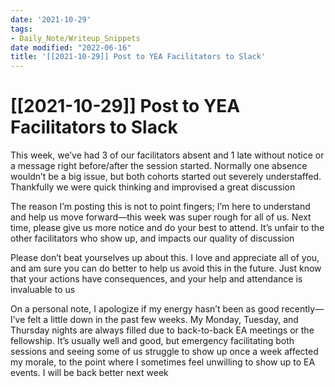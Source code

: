 ```yaml
---
date: '2021-10-29'
tags:
- Daily_Note/Writeup_Snippets
date modified: "2022-06-16"
title: '[[2021-10-29]] Post to YEA Facilitators to Slack'
---
```


# [[2021-10-29]] Post to YEA Facilitators to Slack
This week, we’ve had 3 of our facilitators absent and 1 late without notice or a message right before/after the session started. Normally one absence wouldn’t be a big issue, but both cohorts started out severely understaffed. Thankfully we were quick thinking and improvised a great discussion

The reason I’m posting this is not to point fingers; I’m here to understand and help us move forward—this week was super rough for all of us. Next time, please give us more notice and do your best to attend. It’s unfair to the other facilitators who show up, and impacts our quality of discussion

Please don’t beat yourselves up about this. I love and appreciate all of you, and am sure you can do better to help us avoid this in the future. Just know that your actions have consequences, and your help and attendance is invaluable to us

On a personal note, I apologize if my energy hasn’t been as good recently—I’ve felt a little down in the past few weeks. My Monday, Tuesday, and Thursday nights are always filled due to back-to-back EA meetings or the fellowship. It’s usually well and good, but emergency facilitating both sessions and seeing some of us struggle to show up once a week affected my morale, to the point where I sometimes feel unwilling to show up to EA events. I will be back better next week
